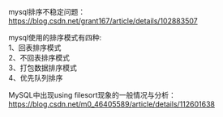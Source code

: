 mysql排序不稳定问题：
https://blog.csdn.net/grant167/article/details/102883507

mysql使用的排序模式有四种:   
1、回表排序模式  
2、不回表排序模式  
3、打包数据排序模式  
4、优先队列排序  
    
MySQL中出现using filesort现象的一般情况与分析：
https://blog.csdn.net/m0_46405589/article/details/112601638